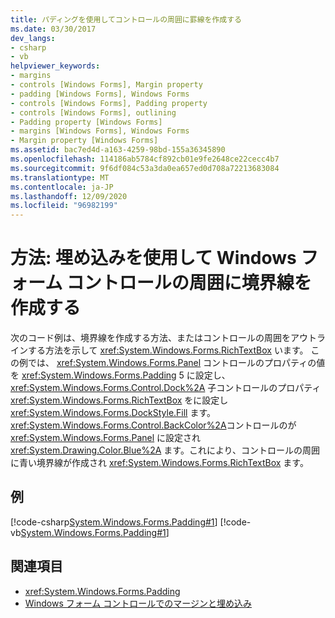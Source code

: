 ```yaml
---
title: パディングを使用してコントロールの周囲に罫線を作成する
ms.date: 03/30/2017
dev_langs:
- csharp
- vb
helpviewer_keywords:
- margins
- controls [Windows Forms], Margin property
- padding [Windows Forms], Windows Forms
- controls [Windows Forms], Padding property
- controls [Windows Forms], outlining
- Padding property [Windows Forms]
- margins [Windows Forms], Windows Forms
- Margin property [Windows Forms]
ms.assetid: bac7ed4d-a163-4259-98bd-155a36345890
ms.openlocfilehash: 114186ab5784cf892cb01e9fe2648ce22cecc4b7
ms.sourcegitcommit: 9f6df084c53a3da0ea657ed0d708a72213683084
ms.translationtype: MT
ms.contentlocale: ja-JP
ms.lasthandoff: 12/09/2020
ms.locfileid: "96982199"
---
```

# <a name="how-to-create-a-border-around-a-windows-forms-control-using-padding"></a>方法: 埋め込みを使用して Windows フォーム コントロールの周囲に境界線を作成する
次のコード例は、境界線を作成する方法、またはコントロールの周囲をアウトラインする方法を示して <xref:System.Windows.Forms.RichTextBox> います。 この例では、 <xref:System.Windows.Forms.Panel> コントロールのプロパティの値を <xref:System.Windows.Forms.Padding> 5 に設定し、 <xref:System.Windows.Forms.Control.Dock%2A> 子コントロールのプロパティ <xref:System.Windows.Forms.RichTextBox> をに設定し <xref:System.Windows.Forms.DockStyle.Fill> ます。 <xref:System.Windows.Forms.Control.BackColor%2A>コントロールのが <xref:System.Windows.Forms.Panel> に設定され <xref:System.Drawing.Color.Blue%2A> ます。これにより、コントロールの周囲に青い境界線が作成され <xref:System.Windows.Forms.RichTextBox> ます。  
  
## <a name="example"></a>例  
 [!code-csharp[System.Windows.Forms.Padding#1](~/samples/snippets/csharp/VS_Snippets_Winforms/System.Windows.Forms.Padding/CS/Form1.cs#1)]
 [!code-vb[System.Windows.Forms.Padding#1](~/samples/snippets/visualbasic/VS_Snippets_Winforms/System.Windows.Forms.Padding/VB/Form1.vb#1)]  
  
## <a name="see-also"></a>関連項目

- <xref:System.Windows.Forms.Padding>
- [Windows フォーム コントロールでのマージンと埋め込み](margin-and-padding-in-windows-forms-controls.md)
